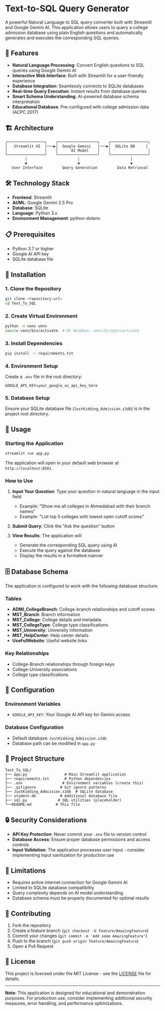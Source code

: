 # Text-to-SQL Query Generator

A powerful Natural Language to SQL query converter built with Streamlit and Google Gemini AI. This application allows users to query a college admission database using plain English questions and automatically generates and executes the corresponding SQL queries.

## 🚀 Features

- **Natural Language Processing**: Convert English questions to SQL queries using Google Gemini AI
- **Interactive Web Interface**: Built with Streamlit for a user-friendly experience
- **Database Integration**: Seamlessly connects to SQLite databases
- **Real-time Query Execution**: Instant results from database queries
- **Smart Schema Understanding**: AI-powered database schema interpretation
- **Educational Database**: Pre-configured with college admission data (ACPC 2017)

## 🏗️ Architecture

```
┌─────────────────┐    ┌──────────────────┐    ┌─────────────────┐
│   Streamlit UI  │───▶│  Google Gemini   │───▶│  SQLite DB     │
│                 │    │      AI Model    │    │                 │
└─────────────────┘    └──────────────────┘    └─────────────────┘
         │                       │                       │
         ▼                       ▼                       ▼
   User Interface         Query Generation         Data Retrieval
```

## 🛠️ Technology Stack

- **Frontend**: Streamlit
- **AI/ML**: Google Gemini 2.5 Pro
- **Database**: SQLite
- **Language**: Python 3.x
- **Environment Management**: python-dotenv

## 📋 Prerequisites

- Python 3.7 or higher
- Google AI API key
- SQLite database file

## 🚀 Installation

### 1. Clone the Repository
```bash
git clone <repository-url>
cd Text_To_SQL
```

### 2. Create Virtual Environment
```bash
python -m venv venv
source venv/bin/activate  # On Windows: venv\Scripts\activate
```

### 3. Install Dependencies
```bash
pip install -r requirements.txt
```

### 4. Environment Setup
Create a `.env` file in the root directory:
```env
GOOGLE_API_KEY=your_google_ai_api_key_here
```

### 5. Database Setup
Ensure your SQLite database file (`JustKidding_Admission.s3db`) is in the project root directory.

## 🎯 Usage

### Starting the Application
```bash
streamlit run app.py
```

The application will open in your default web browser at `http://localhost:8501`.

### How to Use

1. **Input Your Question**: Type your question in natural language in the input field
   - Example: "Show me all colleges in Ahmedabad with their branch names"
   - Example: "List top 5 colleges with lowest open cutoff scores"

2. **Submit Query**: Click the "Ask the question" button

3. **View Results**: The application will:
   - Generate the corresponding SQL query using AI
   - Execute the query against the database
   - Display the results in a formatted manner

## 🗄️ Database Schema

The application is configured to work with the following database structure:

### Tables
- **ADMI_CollegeBranch**: College-branch relationships and cutoff scores
- **MST_Branch**: Branch information
- **MST_College**: College details and metadata
- **MST_CollegeType**: College type classifications
- **MST_University**: University information
- **MST_HelpCenter**: Help center details
- **UseFulWebsite**: Useful website links

### Key Relationships
- College-Branch relationships through foreign keys
- College-University associations
- College type classifications

## 🔧 Configuration

### Environment Variables
- `GOOGLE_API_KEY`: Your Google AI API key for Gemini access

### Database Configuration
- Default database: `JustKidding_Admission.s3db`
- Database path can be modified in `app.py`

## 📁 Project Structure

```
Text_To_SQL/
├── app.py                 # Main Streamlit application
├── requirements.txt       # Python dependencies
├── .env                  # Environment variables (create this)
├── .gitignore           # Git ignore patterns
├── JustKidding_Admission.s3db  # SQLite database
├── student.db           # Additional database file
├── sql.py              # SQL utilities (placeholder)
└──README.md           # This file

```



## 🔒 Security Considerations

- **API Key Protection**: Never commit your `.env` file to version control
- **Database Access**: Ensure proper database permissions and access controls
- **Input Validation**: The application processes user input - consider implementing input sanitization for production use

## 🚧 Limitations

- Requires active internet connection for Google Gemini AI
- Limited to SQLite database compatibility
- Query complexity depends on AI model understanding
- Database schema must be properly documented for optimal results

## 🤝 Contributing

1. Fork the repository
2. Create a feature branch (`git checkout -b feature/AmazingFeature`)
3. Commit your changes (`git commit -m 'Add some AmazingFeature'`)
4. Push to the branch (`git push origin feature/AmazingFeature`)
5. Open a Pull Request

## 📝 License

This project is licensed under the MIT License - see the [LICENSE](LICENSE) file for details.



---

**Note**: This application is designed for educational and demonstration purposes. For production use, consider implementing additional security measures, error handling, and performance optimizations.
